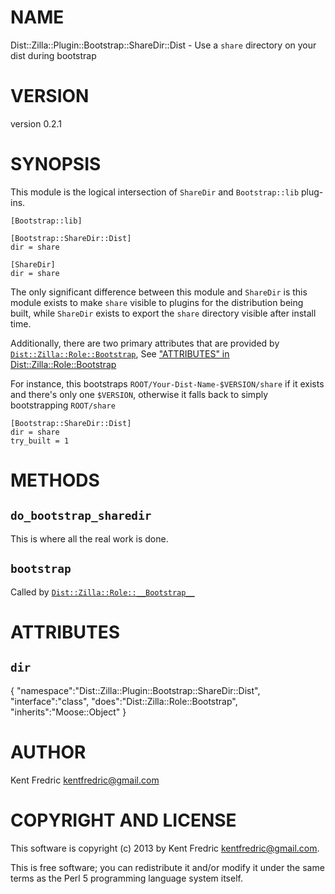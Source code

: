 # NAME

Dist::Zilla::Plugin::Bootstrap::ShareDir::Dist - Use a `share` directory on your dist during bootstrap

# VERSION

version 0.2.1

# SYNOPSIS

This module is the logical intersection of `ShareDir` and `Bootstrap::lib` plug-ins.

    [Bootstrap::lib]

    [Bootstrap::ShareDir::Dist]
    dir = share

    [ShareDir]
    dir = share

The only significant difference between this module and `ShareDir` is this module exists to make `share` visible to
plugins for the distribution being built, while `ShareDir` exists to export the `share` directory visible after install time.

Additionally, there are two primary attributes that are provided by [`Dist::Zilla::Role::Bootstrap`](http://search.cpan.org/perldoc?Dist::Zilla::Role::Bootstrap), See ["ATTRIBUTES" in Dist::Zilla::Role::Bootstrap](http://search.cpan.org/perldoc?Dist::Zilla::Role::Bootstrap#ATTRIBUTES)

For instance, this bootstraps `ROOT/Your-Dist-Name-$VERSION/share` if it exists and there's only one `$VERSION`,
otherwise it falls back to simply bootstrapping `ROOT/share`

    [Bootstrap::ShareDir::Dist]
    dir = share
    try_built = 1

# METHODS

## `do_bootstrap_sharedir`

This is where all the real work is done.

## `bootstrap`

Called by [`Dist::Zilla::Role::__Bootstrap__`](http://search.cpan.org/perldoc?Dist::Zilla::Role::Bootstrap)

# ATTRIBUTES

## `dir`

{
    "namespace":"Dist::Zilla::Plugin::Bootstrap::ShareDir::Dist",
    "interface":"class",
    "does":"Dist::Zilla::Role::Bootstrap",
    "inherits":"Moose::Object"
}



# AUTHOR

Kent Fredric <kentfredric@gmail.com>

# COPYRIGHT AND LICENSE

This software is copyright (c) 2013 by Kent Fredric <kentfredric@gmail.com>.

This is free software; you can redistribute it and/or modify it under
the same terms as the Perl 5 programming language system itself.
